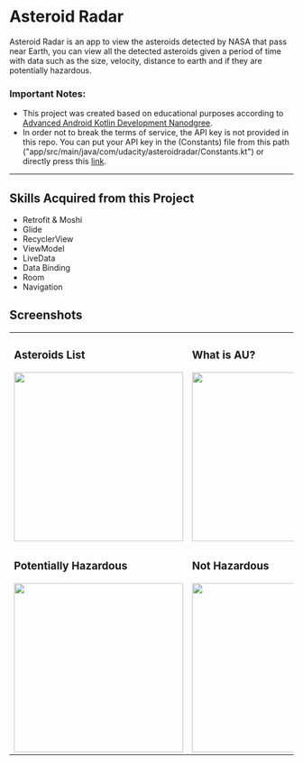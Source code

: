 # Asteroid Radar <br>
Asteroid Radar is an app to view the asteroids detected by NASA that pass near Earth, you can view all the detected asteroids given a period of time with data such as the size, velocity, distance to earth and if they are potentially hazardous. 



### Important Notes:
<ul>
  <li>This project was created based on educational purposes according to 
    <a href="https://www.udacity.com/course/android-kotlin-developer-nanodegree--nd940">Advanced Android Kotlin Development Nanodgree</a>.
  </li>
  <li>In order not to break the terms of service, the API key is not provided in this repo. 
    You can put your API key in the (Constants) file from this path ("app/src/main/java/com/udacity/asteroidradar/Constants.kt") or directly press this 
    <a href="https://github.com/MohamedSamir21/AsteroidRadar/blob/master/app/src/main/java/com/udacity/asteroidradar/Constants.kt">link</a>.
  </li>
</ul>
<hr>

## Skills Acquired from this Project
<ul>
  <li>Retrofit & Moshi</li>
  <li>Glide</li>
  <li>RecyclerView</li>
  <li>ViewModel</li>
  <li>LiveData</li>
  <li>Data Binding</li>
  <li>Room</li>
  <li>Navigation</li>
</ul>

## Screenshots
<table>
  <tr>
    <td>
      <h3>Asteroids List</h3>
      <img src="https://github.com/MohamedSamir21/AsteroidRadar/assets/75276673/ee6a8c88-60d2-4ebe-bffc-a50bcd64952e" style="width: 300px;">
    </td>
    <td>
      <h3>What is AU?</h3>
      <img src="https://github.com/MohamedSamir21/AsteroidRadar/assets/75276673/03100fdb-f68f-430c-b3ee-7535d8af0bc1" style="width: 300px;">
    </td>
  </tr>
  <tr>
    <td>
      <h3>Potentially Hazardous</h3>
      <img src="https://github.com/MohamedSamir21/AsteroidRadar/assets/75276673/2d898467-2e12-4cbd-8c53-988a249dd841" style="width: 300px;">
    </td>
    <td>
      <h3>Not Hazardous</h3>
      <img src="https://github.com/MohamedSamir21/AsteroidRadar/assets/75276673/559489da-9658-4160-a786-815d4a5ec5de" style="width: 300px;">
    </td>
  </tr>
</table>
